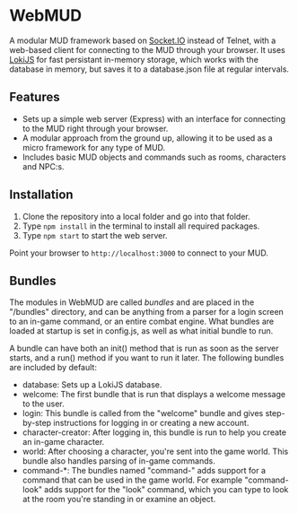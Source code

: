
# WebMUD

A modular MUD framework based on [Socket.IO](https://socket.io/) instead of Telnet, with a web-based client for connecting to the MUD through your browser. It uses [LokiJS](http://lokijs.org) for fast persistant in-memory storage, which works with the database in memory, but saves it to a database.json file at regular intervals.

## Features

- Sets up a simple web server (Express) with an interface for connecting to the MUD right through your browser.
- A modular approach from the ground up, allowing it to be used as a micro framework for any type of MUD.
- Includes basic MUD objects and commands such as rooms, characters and NPC:s.

## Installation

1. Clone the repository into a local folder and go into that folder.
2. Type `npm install` in the terminal to install all required packages.
3. Type `npm start` to start the web server.

Point your browser to `http://localhost:3000` to connect to your MUD.

## Bundles

The modules in WebMUD are called *bundles* and are placed in the "/bundles" directory, and can be anything from a parser for a login screen to an in-game command, or an entire combat engine. What bundles are loaded at startup is set in config.js, as well as what initial bundle to run.

A bundle can have both an init() method that is run as soon as the server starts, and a run() method if you want to run it later. The following bundles are included by default:
* database: Sets up a LokiJS database.
* welcome: The first bundle that is run that displays a welcome message to the user.
* login: This bundle is called from the "welcome" bundle and gives step-by-step instructions for logging in or creating a new account.
* character-creator: After logging in, this bundle is run to help you create an in-game character.
* world: After choosing a character, you're sent into the game world. This bundle also handles parsing of in-game commands.
* command-*: The bundles named "command-" adds support for a command that can be used in the game world. For example "command-look" adds support for the "look" command, which you can type to look at the room you're standing in or examine an object.

